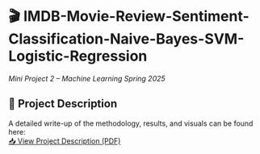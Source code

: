 # 🎬 IMDB-Movie-Review-Sentiment-Classification-Naive-Bayes-SVM-Logistic-Regression
*Mini Project 2 – Machine Learning Spring 2025*

## 📄 Project Description
A detailed write-up of the methodology, results, and visuals can be found here:  
[📥 View Project Description (PDF)](MP2_Report_Joytu.pdf)
